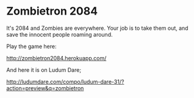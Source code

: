# Zombietron 2084

It's 2084 and Zombies are everywhere. Your job is to take them out, and save the innocent people roaming around.

Play the game here:

http://zombietron2084.herokuapp.com/


And here it is on Ludum Dare;

http://ludumdare.com/compo/ludum-dare-31/?action=preview&q=zombietron

